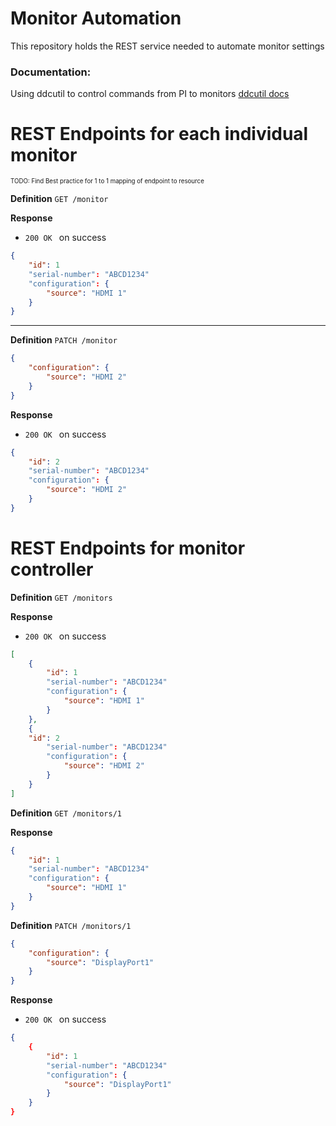 # Monitor Automation

This repository holds the REST service needed to automate monitor settings

### Documentation:
Using ddcutil to control commands from PI to monitors [ddcutil docs](https://www.ddcutil.com/command_capabilities/)

# REST Endpoints for each individual monitor

<sup><sup>TODO: Find Best practice for 1 to 1 mapping of endpoint to resource</sup></sup>

**Definition** `GET /monitor`

**Response**
- `200 OK ` on success
```json
{
    "id": 1
    "serial-number": "ABCD1234"
    "configuration": {
        "source": "HDMI 1"
    }
}
```

---
**Definition** `PATCH /monitor`

```json
{
    "configuration": {
        "source": "HDMI 2"
    }
}
```

**Response** 
- `200 OK ` on success
```json
{
    "id": 2
    "serial-number": "ABCD1234"
    "configuration": {
        "source": "HDMI 2"
    }
}
```

# REST Endpoints for monitor controller

**Definition** `GET /monitors`

**Response**
- `200 OK ` on success
```json
[
    {
        "id": 1
        "serial-number": "ABCD1234"
        "configuration": {
            "source": "HDMI 1"
        }
    },
    {
    "id": 2
        "serial-number": "ABCD1234"
        "configuration": {
            "source": "HDMI 2"
        }
    }
]
```

**Definition** `GET /monitors/1`

**Response**
```json
{
    "id": 1
    "serial-number": "ABCD1234"
    "configuration": {
        "source": "HDMI 1"
    }
}
```


**Definition** `PATCH /monitors/1`
```json
{
    "configuration": {
        "source": "DisplayPort1"
    }
}
```

**Response** 
- `200 OK ` on success
```json
{
    {
        "id": 1
        "serial-number": "ABCD1234"
        "configuration": {
            "source": "DisplayPort1"
        }
    }
}
```
